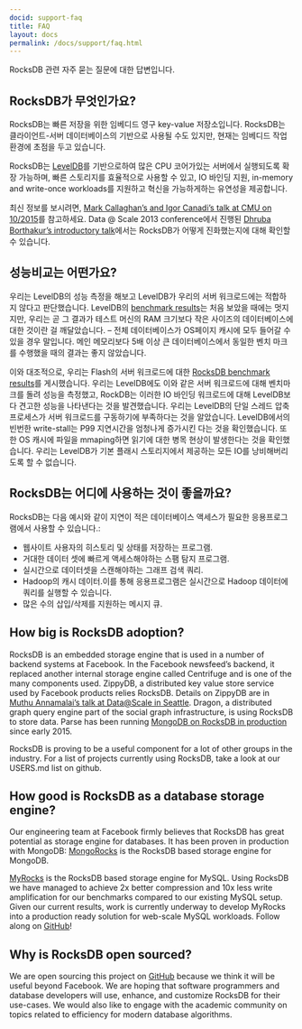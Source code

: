```yaml
---
docid: support-faq
title: FAQ
layout: docs
permalink: /docs/support/faq.html
---
```


RocksDB 관련 자주 묻는 질문에 대한 답변입니다.

## RocksDB가 무엇인가요?

RocksDB는 빠른 저장을 위한 임베디드 영구 key-value 저장소입니다. RocksDB는 클라이언트-서버 데이터베이스의 기반으로 사용될 수도 있지만, 현재는 임베디드 작업환경에 초점을 두고 있습니다.

RocksDB는 [LevelDB](https://code.google.com/p/leveldb/)를 기반으로하여 많은 CPU 코어가있는 서버에서 실행되도록 확장 가능하며, 빠른 스토리지를 효율적으로 사용할 수 있고, IO 바인딩 지원, in-memory and write-once workloads를 지원하고 혁신을 가능하게하는 유연성을 제공합니다.

최신 정보를 보시려면, [Mark Callaghan’s and Igor Canadi’s talk at CMU on 10/2015](https://scs.hosted.panopto.com/Panopto/Pages/Viewer.aspx?id=f4e0eb37-ae18-468f-9248-cb73edad3e56)를 참고하세요. Data @ Scale 2013 conference에서 진행된 [Dhruba Borthakur’s introductory talk](https://github.com/facebook/rocksdb/blob/gh-pages/intro.pdf?raw=true)에서는 RocksDB가 어떻게 진화했는지에 대해 확인할 수 있습니다.

## 성능비교는 어떤가요?

우리는 LevelDB의 성능 측정을 해보고 LevelDB가 우리의 서버 워크로드에는 적합하지 않다고 판단했습니다. LevelDB의 [benchmark results](http://leveldb.googlecode.com/svn/trunk/doc/benchmark.html)는 처음 보았을 때에는 멋지지만, 우리는 곧 그 결과가 테스트 머신의 RAM 크기보다 작은 사이즈의 데이터베이스에 대한 것이란 걸 깨달았습니다. – 전체 데이터베이스가 OS페이지 캐시에 모두 들어갈 수 있을 경우 말입니다. 메인 메모리보다 5배 이상 큰 데이터베이스에서 동일한 벤치 마크를 수행했을 때의 결과는 좋지 않았습니다.

이와 대조적으로, 우리는 Flash의 서버 워크로드에 대한 [RocksDB benchmark results](https://github.com/facebook/rocksdb/wiki/Performance-Benchmarks)를 게시했습니다. 우리는 LevelDB에도 이와 같은 서버 워크로드에 대해 벤치마크를 돌려 성능을 측정했고, RockDB는 이러한 IO 바인딩 워크로드에 대해 LevelDB보다 견고한 성능을 나타낸다는 것을 발견했습니다. 우리는 LevelDB의 단일 스레드 압축 프로세스가 서버 워크로드를 구동하기에 부족하다는 것을 알았습니다. LevelDB에서의 빈번한 write-stall는 P99 지연시간을 엄청나게 증가시킨 다는 것을 확인했습니다. 또한 OS 캐시에 파일을 mmaping하면 읽기에 대한 병목 현상이 발생한다는 것을 확인했습니다. 우리는 LevelDB가 기본 플래시 스토리지에서 제공하는 모든 IO를 낭비해버리도록 할 수 없습니다.


## RocksDB는 어디에 사용하는 것이 좋을까요?

RocksDB는 다음 예시와 같이 지연이 적은 데이터베이스 액세스가 필요한 응용프로그램에서 사용할 수 있습니다.:

* 웹사이트 사용자의 히스토리 및 상태를 저장하는 프로그램.
* 거대한 데이터 셋에 빠르게 액세스해야하는 스팸 탐지 프로그램.
* 실시간으로 데이터셋을 스캔해야하는 그래프 검색 쿼리.
* Hadoop의 캐시 데이터.이를 통해 응용프로그램은 실시간으로 Hadoop 데이터에 쿼리를 실행할 수 있습니다.
* 많은 수의 삽입/삭제를 지원하는 메시지 큐.

## How big is RocksDB adoption?

RocksDB is an embedded storage engine that is used in a number of backend systems at Facebook. In the Facebook newsfeed’s backend, it replaced another internal storage engine called Centrifuge and is one of the many components used. ZippyDB, a distributed key value store service used by Facebook products relies RocksDB. Details on ZippyDB are in [Muthu Annamalai’s talk at Data@Scale in Seattle](https://youtu.be/DfiN7pG0D0k). Dragon, a distributed graph query engine part of the social graph infrastructure, is using RocksDB to store data. Parse has been running [MongoDB on RocksDB in production](http://blog.parse.com/announcements/mongodb-rocksdb-parse/) since early 2015.

RocksDB is proving to be a useful component for a lot of other groups in the industry. For a list of projects currently using RocksDB, take a look at our USERS.md list on github.

## How good is RocksDB as a database storage engine?

Our engineering team at Facebook firmly believes that RocksDB has great potential as storage engine for databases. It has been proven in production with MongoDB: [MongoRocks](https://github.com/mongodb-partners/mongo-rocks) is the RocksDB based storage engine for MongoDB.

[MyRocks](https://code.facebook.com/posts/190251048047090/myrocks-a-space-and-write-optimized-mysql-database/) is the RocksDB based storage engine for MySQL. Using RocksDB we have managed to achieve 2x better compression and 10x less write amplification for our benchmarks compared to our existing MySQL setup. Given our current results, work is currently underway to develop MyRocks into a production ready solution for web-scale MySQL workloads. Follow along on [GitHub](https://github.com/facebook/mysql-5.6)!

## Why is RocksDB open sourced?

We are open sourcing this project on [GitHub](http://github.com/facebook/rocksdb) because we think it will be useful beyond Facebook. We are hoping that software programmers and database developers will use, enhance, and customize RocksDB for their use-cases. We would also like to engage with the academic community on topics related to efficiency for modern database algorithms.
